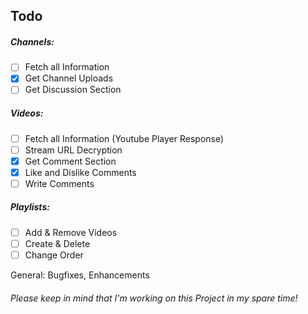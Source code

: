 ## Todo

##### Channels:
- [ ] Fetch all Information
- [X] Get Channel Uploads
- [ ] Get Discussion Section

##### Videos:
- [ ] Fetch all Information (Youtube Player Response)
- [ ] Stream URL Decryption
- [X] Get Comment Section
- [X] Like and Dislike Comments
- [ ] Write Comments

##### Playlists:
- [ ] Add & Remove Videos
- [ ] Create & Delete
- [ ] Change Order

General: Bugfixes, Enhancements

###### Please keep in mind that I'm working on this Project in my spare time!